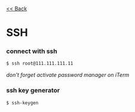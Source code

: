 [<< Back](README.md)

# SSH

### connect with ssh 

```bash
$ ssh root@111.111.111.11
```

_don't forget activate password manager on iTerm_

### ssh key generator
```bash
$ ssh-keygen
```
